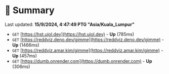 # 📖 Summary
Last updated: **15/9/2024, 4:47:49 PTG "Asia/Kuala_Lumpur"**

- `GET` [https://hst.ujol.dev](https://hst.ujol.dev) - **Up** (785ms)
- `GET` [https://reddviz.deno.dev/gimme](https://reddviz.deno.dev/gimme) - **Up** (1466ms)
- `GET` [https://reddviz.amar.kim/gimme](https://reddviz.amar.kim/gimme) - **Up** (457ms)
- `GET` [https://dumb.onrender.com](https://dumb.onrender.com) - **Up** (306ms)
